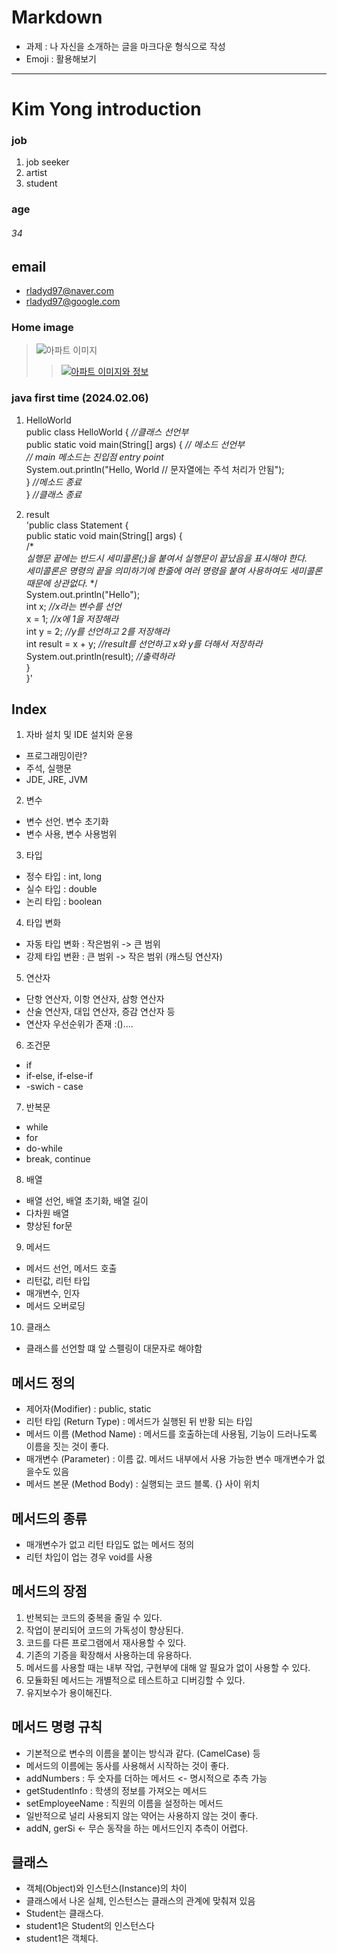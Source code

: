 # Markdown
- 과제 : 나 자신을 소개하는 글을 마크다운 형식으로 작성
- Emoji : 활용해보기
*****************
  Kim Yong introduction
  =

### job
1. job seeker
3. artist
2. student
### age
###### 34

## email
* rladyd97@naver.com
* rladyd97@google.com

### Home image
>![아파트 이미지](https://ic.zigbang.com/vp/BigData/4928/93548e07beb069e06b23137ce853e5567d71d108.jpg?w=500&h=375&q=60&a=1)
>>[![아파트 이미지와 정보](https://ic.zigbang.com/vp/BigData/4928/93548e07beb069e06b23137ce853e5567d71d108.jpg?w=500&h=375&q=60&a=1)](https://dorojuso.kr/2650010400110460007008928/%EB%B6%80%EC%82%B0%EA%B4%91%EC%97%AD%EC%8B%9C-%EC%88%98%EC%98%81%EA%B5%AC-%EA%B4%91%EC%84%9C%EB%A1%9C-54-%EA%B4%91%EC%95%88%EB%8F%99-%EC%83%81%EC%95%84%EC%95%84%ED%8C%8C%ED%8A%B8)

### java first time (2024.02.06)
1. HelloWorld<br>
public class HelloWorld { *//클래스 선언부* <br>
    public static void main(String[] args) { *// 메소드 선언부*<br>
*// main 메소드는 진입점 entry point*<br>
        System.out.println("Hello, World // 문자열에는 주석 처리가 안됨");<br>
} *//메소드 종료*<br>
} *//클래스 종료*<br>

   
2. result<br>
'public class Statement {<br>
   public static void main(String[] args) {<br>
   /*<br>
   *실행문 끝에는 반드시 세미콜론(;)을 붙여서 실행문이 끝났음을 표시해야 한다.<br>*
   *세미콜론은 명령의 끝을 의미하기에 한줄에 여러 명령을 붙여 사용하여도 세미콜론 때문에 상관없다.*
   */ <br>
   System.out.println("Hello");<br>
        int x; *//x라는 변수를 선언*<br>
        x = 1; *//x에 1을 저장해라*<br>
        int y = 2; *//y를 선언하고 2를 저장해라*<br>
        int result = x + y; *//result를 선언하고 x와 y를 더해서 저장하라*<br>
        System.out.println(result); *//출력하라*<br>
   }<br>
}'
## Index
1. 자바 설치 및 IDE 설치와 운용
 - 프로그래밍이란?
 - 주석, 실행문
 - JDE, JRE, JVM
2. 변수
 - 변수 선언. 변수 초기화 
 - 변수 사용, 변수 사용범위
3. 타입
 - 정수 타입 : int, long
 - 실수 타입 : double
 - 논리 타입 : boolean
4. 타입 변화
 - 자동 타입 변화 : 작은범위 -> 큰 범위
 - 강제 타입 변환 : 큰 범위 -> 작은 범위 (캐스팅 연산자)
5. 연산자
 - 단항 연산자, 이항 연산자, 삼항 연산자
 - 산술 연산자, 대입 연산자, 증감 연산자 등
 - 연산자 우선순위가 존재 :()....
6. 조건문
 - if
 - if-else, if-else-if
 - -swich - case
7. 반복문
 - while
 - for
 - do-while
 - break, continue
8. 배열
 - 배열 선언, 배열 초기화, 배열 길이
 - 다차원 배열
 - 향상된 for문
9. 메서드
 - 메서드 선언, 메서드 호출
 - 리턴값, 리턴 타입
 - 매개변수, 인자
 - 메서드 오버로딩
10. 클래스
 - 클래스를 선언할 떄 앞 스펠링이 대문자로 해야함

## 메서드 정의
  - 제어자(Modifier) : public, static
  - 리턴 타입 (Return Type) : 메서드가 실행된 뒤 반황 되는 타입
  - 메서드 이름 (Method Name) : 메서드를 호출하는데 사용됨, 기능이 드러나도록 이름을 짓는 것이 좋다.
  - 매개변수 (Parameter) : 이름 값. 메서드 내부에서 사용 가능한 변수 매개변수가 없을수도 있음
  - 메서드 본문 (Method Body) : 실행되는 코드 블록. {} 사이 위치

## 메서드의 종류
 - 매개변수가 없고 리턴 타입도 없는 메서드 정의
 - 리턴 차입이 업는 경우 void를 사용

## 메서드의 장점
1. 반복되는 코드의 중복을 줄일 수 있다.
2. 작업이 분리되어 코드의 가독성이 향상된다.
3. 코드를 다른 프로그램에서 재사용할 수 있다.
4. 기존의 기증을 확장해서 사용하는데 유용하다.
5. 메서드를 사용할 때는 내부 작업, 구현부에 대해 알 필요가 없이 사용할 수 있다.
6. 모듈화된 메서드는 개별적으로 테스트하고 디버깅할 수 있다.
7. 유지보수가 용이해진다.

## 메서드 명령 규칙
- 기본적으로 변수의 이름을 붙이는 방식과 같다. (CamelCase) 등
- 메서드의 이름에는 동사를 사용해서 시작하는 것이 좋다. 
- addNumbers : 두 숫자를 더하는 메서드 <- 명시적으로 추측 가능
- getStudentInfo : 학생의 정보를 가져오는 메서드
- setEmployeeName : 직원의 이름을 설정하는 메서드
- 일반적으로 널리 사용되지 않는 약어는 사용하지 않는 것이 좋다.
- addN, gerSi <- 무슨 동작을 하는 메서드인지 추측이 어렵다.   

## 클래스
- 객체(Object)와 인스턴스(Instance)의 차이
- 클래스에서 나온 실체, 인스턴스는 클래스의 관계에 맞춰져 있음
- Student는 클래스다.
- student1은 Student의 인스턴스다
- student1은 객체다.